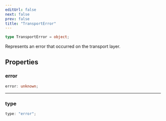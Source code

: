 ```yaml
---
editUrl: false
next: false
prev: false
title: "TransportError"
---
```


```ts
type TransportError = object;
```

Represents an error that occurred on the transport layer.

## Properties

### error

```ts
error: unknown;
```

***

### type

```ts
type: "error";
```
